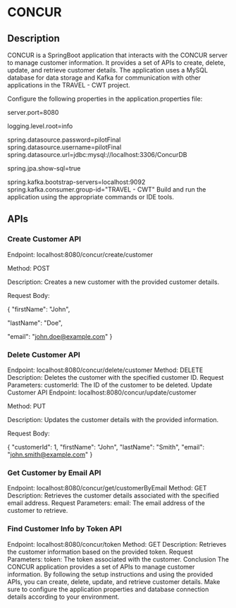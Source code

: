 # CONCUR

## Description 

CONCUR is a SpringBoot application that interacts with the CONCUR server to manage customer information. It provides a set of APIs to create, delete, update, and retrieve customer details. The application uses a MySQL database for data storage and Kafka for communication with other applications in the TRAVEL - CWT project.


Configure the following properties in the application.properties file:

server.port=8080

logging.level.root=info

spring.datasource.password=pilotFinal
spring.datasource.username=pilotFinal
spring.datasource.url=jdbc:mysql://localhost:3306/ConcurDB

spring.jpa.show-sql=true

spring.kafka.bootstrap-servers=localhost:9092
spring.kafka.consumer.group-id="TRAVEL - CWT"
Build and run the application using the appropriate commands or IDE tools.

## APIs

### Create Customer API

Endpoint: localhost:8080/concur/create/customer

Method: POST

Description: Creates a new customer with the provided customer details.

Request Body:

{
"firstName": "John",

"lastName": "Doe",

"email": "john.doe@example.com"
}


### Delete Customer API

Endpoint: localhost:8080/concur/delete/customer
Method: DELETE
Description: Deletes the customer with the specified customer ID.
Request Parameters:
customerId: The ID of the customer to be deleted.
Update Customer API
Endpoint: localhost:8080/concur/update/customer

Method: PUT

Description: Updates the customer details with the provided information.

Request Body:

{
"customerId": 1,
"firstName": "John",
"lastName": "Smith",
"email": "john.smith@example.com"
}


### Get Customer by Email API

Endpoint: localhost:8080/concur/get/customerByEmail
Method: GET
Description: Retrieves the customer details associated with the specified email address.
Request Parameters:
email: The email address of the customer to retrieve.


### Find Customer Info by Token API

Endpoint: localhost:8080/concur/token
Method: GET
Description: Retrieves the customer information based on the provided token.
Request Parameters:
token: The token associated with the customer.
Conclusion
The CONCUR application provides a set of APIs to manage customer information. By following the setup instructions and using the provided APIs, you can create, delete, update, and retrieve customer details. Make sure to configure the application properties and database connection details according to your environment.